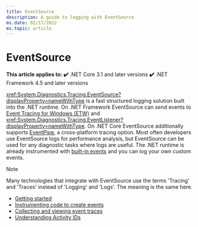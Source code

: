 ```yaml
---
title: EventSource
description: A guide to logging with EventSource
ms.date: 02/17/2022
ms.topic: article
---
```

# EventSource

**This article applies to: ✔️** .NET Core 3.1 and later versions **✔️** .NET Framework 4.5 and later versions

<xref:System.Diagnostics.Tracing.EventSource?displayProperty=nameWithType> is a fast structured logging solution
built into the .NET runtime. On .NET Framework EventSource can send events to
[Event Tracing for Windows (ETW)](/windows/win32/etw/event-tracing-portal) and
<xref:System.Diagnostics.Tracing.EventListener?displayProperty=nameWithType>. On .NET Core EventSource
additionally supports [EventPipe](./eventpipe.md), a cross-platform tracing option. Most often developers use EventSource
logs for performance analysis, but EventSource can be used for any diagnostic tasks where logs are useful.
The .NET runtime is already instrumented with [built-in events](./well-known-event-providers.md) and you can log
your own custom events.

> [!NOTE]
> Many technologies that integrate with EventSource use the terms 'Tracing' and 'Traces' instead of 'Logging' and 'Logs'.
> The meaning is the same here.

- [Getting started](./eventsource-getting-started.md)
- [Instrumenting code to create events](./eventsource-instrumentation.md)
- [Collecting and viewing event traces](./eventsource-collect-and-view-traces.md)
- [Understanding Activity IDs](./eventsource-activity-ids.md)
